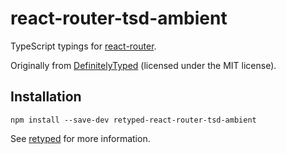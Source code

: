 # react-router-tsd-ambient

TypeScript typings for [react-router](https://github.com/rackt/react-router).

Originally from [DefinitelyTyped](https://github.com/DefinitelyTyped/DefinitelyTyped) (licensed under the MIT license).

## Installation

```
npm install --save-dev retyped-react-router-tsd-ambient
```

See [retyped](https://github.com/retyped/retyped) for more information.